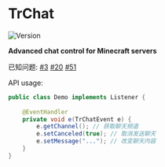 # TrChat

![Version](https://img.shields.io/badge/dynamic/json?label=Version&query=%24.tag_name&url=https%3A%2F%2Fapi.github.com%2Frepos%2FFlickerProjects%2FTrChat%2Freleases%2Flatest)

**Advanced chat control for Minecraft servers**

已知问题: [#3](https://github.com/FlickerProjects/TrChat/issues/3)
        [#20](https://github.com/FlickerProjects/TrChat/issues/20)
        [#51](https://github.com/FlickerProjects/TrChat/issues/51)

API usage: 
```java
public class Demo implements Listener {
    
    @EventHandler
    private void e(TrChatEvent e) {
        e.getChannel(); // 获取聊天频道
        e.setCanceled(true); // 取消发送聊天
        e.setMessage("..."); // 改变聊天内容
    }   
}
```
